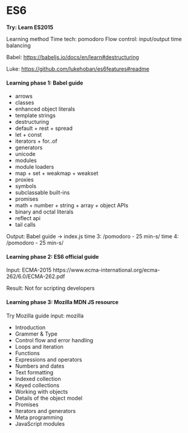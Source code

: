 ﻿# ES6

<strong>Try: Learn ES2015</strong>

Learning method 
Time tech: pomodoro 
Flow control: input/output time balancing

Babel:
https://babeljs.io/docs/en/learn#destructuring

Luke:
https://github.com/lukehoban/es6features#readme
<h4>Learning phase 1: Babel guide</h4>
<ul>
<li>arrows</li>
<li>classes</li>
<li>enhanced object literals</li>
<li>template strings</li>
<li>destructuring</li>
<li>default + rest + spread</li>
<li>let + const</li>
<li>iterators + for..of</li>
<li>generators</li>
<li>unicode</li>
<li>modules</li>
<li>module loaders</li>
<li>map + set + weakmap + weakset</li>
<li>proxies</li>
<li>symbols</li>
<li>subclassable built-ins</li>
<li>promises</li>
<li>math + number + string + array + object APIs</li>
<li>binary and octal literals</li>
<li>reflect api</li>
<li>tail calls</li>
</ul>

Output: Babel guide -> index.js
time 3: /pomodoro - 25 min-s/
time 4: /pomodoro - 25 min-s/


<h4>Learning phase 2: ES6 official guide</h4>
<p>
Input: ECMA-2015 
https://www.ecma-international.org/ecma-262/6.0/ECMA-262.pdf

Result: Not for scripting developers
</p>

<h4>Learning phase 3: Mozilla MDN JS resource</h4>

<p>
Try Mozilla guide
input: mozilla
</p>
<ul>
<li>Introduction</li>
<li>Grammer & Type</li>
<li>Control flow and error handling</li>
<li>Loops and iteration</li>
<li>Functions</li>
<li>Expressions and operators</li>
<li>Numbers and dates</li>
<li>Text formatting</li>
<li>Indexed collection</li>
<li>Keyed collections</li>
<li>Working with objects</li>
<li>Details of the object model</li>
<li>Promises</li>
<li>Iterators and generators</li>
<li>Meta programming</li>
<li>JavaScript modules</li>
</ul>

